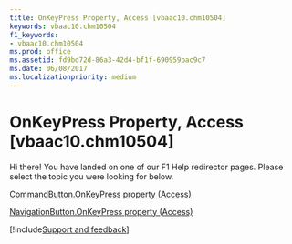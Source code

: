 ```yaml
---
title: OnKeyPress Property, Access [vbaac10.chm10504]
keywords: vbaac10.chm10504
f1_keywords:
- vbaac10.chm10504
ms.prod: office
ms.assetid: fd9bd72d-86a3-42d4-bf1f-690959bac9c7
ms.date: 06/08/2017
ms.localizationpriority: medium
---
```



# OnKeyPress Property, Access [vbaac10.chm10504]

Hi there! You have landed on one of our F1 Help redirector pages. Please select the topic you were looking for below.

[CommandButton.OnKeyPress property (Access)](https://msdn.microsoft.com/library/de0dd03a-e3f4-c69d-0d9e-030fefc0a2de%28Office.15%29.aspx)

[NavigationButton.OnKeyPress property (Access)](https://msdn.microsoft.com/library/6831ae04-07b0-e84b-4451-0c728e80d8e9%28Office.15%29.aspx)

[!include[Support and feedback](~/includes/feedback-boilerplate.md)]